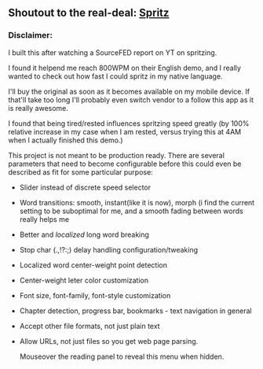 ## Shoutout to the real-deal: [Spritz](http://www.spritzinc.com/)

### Disclaimer:

I built this after watching a SourceFED report on YT on spritzing.

I found it helpend me reach 800WPM on their English demo, and I really wanted to check out how fast I could spritz in my native language.

I'll buy the original as soon as it becomes available on my mobile device. If that'll take too long I'll probably even switch vendor to a follow this app as it is really awesome.

I found that being tired/rested influences spritzing speed greatly (by 100% relative increase in my case when I am rested, versus trying this at 4AM when I actually finished this demo.)


This project is not meant to be production ready. There are several parameters that need to become configurable before this could even be described as fit for some particular purpose:

*   Slider instead of discrete speed selector
*   Word transitions: smooth, instant(like it is now), morph (i find the current setting to be suboptimal for me, and a smooth fading between words really helps me
*   Better and _localized_ long word breaking
*   Stop char (.,!?:;) delay handling configuration/tweaking
*   Localized word center-weight point detection
*   Center-weight leter color customization
*   Font size, font-family, font-style customization
*   Chapter detection, progress bar, bookmarks - text navigation in general
*   Accept other file formats, not just plain text
*   Allow URLs, not just files so you get web page parsing.

    Mouseover the reading panel to reveal this menu when hidden.